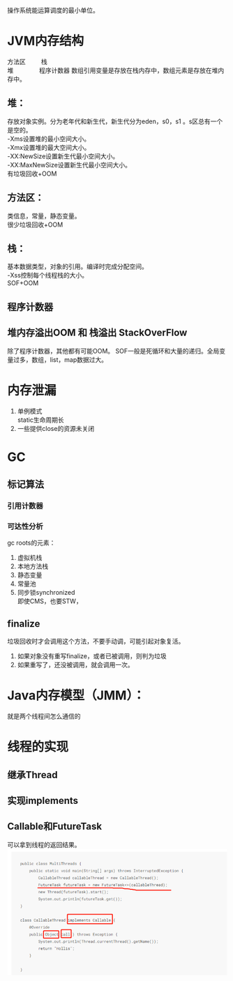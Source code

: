
操作系统能运算调度的最小单位。
# JVM内存结构
方法区         栈  
堆               程序计数器
数组引用变量是存放在栈内存中，数组元素是存放在堆内存中。
## 堆：
存放对象实例。分为老年代和新生代，新生代分为eden，s0，s1 。s区总有一个是空的。  
-Xms设置堆的最小空间大小。  
-Xmx设置堆的最大空间大小。  
-XX:NewSize设置新生代最小空间大小。  
-XX:MaxNewSize设置新生代最小空间大小。  
有垃圾回收+OOM  
## 方法区：
类信息，常量，静态变量。  
很少垃圾回收+OOM  
## 栈：
基本数据类型，对象的引用。编译时完成分配空间。  
-Xss控制每个线程栈的大小。  
SOF+OOM  
## 程序计数器

## 堆内存溢出OOM 和 栈溢出 StackOverFlow
除了程序计数器，其他都有可能OOM。
SOF一般是死循环和大量的递归。全局变量过多，数组，list，map数据过大。

# 内存泄漏
1. 单例模式  
static生命周期长  
2. 一些提供close的资源未关闭


# GC
## 标记算法
### 引用计数器
### 可达性分析
gc roots的元素：  
1. 虚拟机栈  
2. 本地方法栈
3. 静态变量  
4. 常量池  
5. 同步锁synchronized  
即使CMS，也要STW，
## finalize
垃圾回收时才会调用这个方法，不要手动调，可能引起对象复活。  
1. 如果对象没有重写finalize，或者已被调用，则判为垃圾
2. 如果重写了，还没被调用，就会调用一次。

## 


# Java内存模型（JMM）：
就是两个线程间怎么通信的



# 线程的实现
## 继承Thread
## 实现implements
## Callable和FutureTask
可以拿到线程的返回结果。  
![](../pic/Image16.png)

